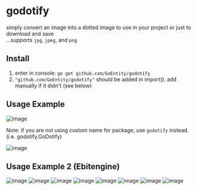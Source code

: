 # godotify
simply convert an image into a dotted image to use in your project or just to download and save <br>
...supports `jpg`, `jpeg`, and `png` <br>

## Install
1. enter in console: `go get github.com/GoEntity/godotify`
2. `"github.com/GoEntity/godotify"` should be added in import(). add manually if it didn't (see below)

## Usage Example
![image](https://github.com/GoEntity/godotify/assets/116807050/2d218e61-f470-492e-ae44-8850339e5b52)

Note: if you are not using custom name for package, use `godotify` instead. (i.e. godotify.GoDotify)

![image](https://github.com/GoEntity/godotify/assets/116807050/c50eddc8-24db-45c6-9186-b5da3e291d50)

## Usage Example 2 (Ebitengine)
![image](https://github.com/GoEntity/godotify/assets/116807050/f7147842-e9cc-46a8-9474-294a7ee7fc64)
![image](https://github.com/GoEntity/godotify/assets/116807050/368d660e-2797-42af-bffe-bcf46ca97ab2)
![image](https://github.com/GoEntity/godotify/assets/116807050/97188b64-63a5-44ed-a757-831bb67502bb)
![image](https://github.com/GoEntity/godotify/assets/116807050/6ca7546a-8725-4521-8f28-c3c626054d7d)
![image](https://github.com/GoEntity/godotify/assets/116807050/155d4fc5-aedd-4d8d-956a-542753b7c8ec)
![image](https://github.com/GoEntity/godotify/assets/116807050/887341ce-47ad-4b5f-a949-9ae691d04fae)
![image](https://github.com/GoEntity/godotify/assets/116807050/94c61e9c-11d0-4000-87fc-ff64d9a1d554)
![image](https://github.com/GoEntity/godotify/assets/116807050/c446682b-c5c3-4502-967b-bb21e70ad4b2)
